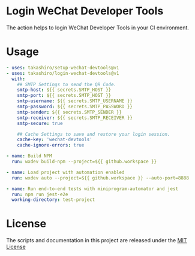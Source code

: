 # Login WeChat Developer Tools

The action helps to login WeChat Developer Tools in your CI environment.

# Usage

<!-- start usage -->
```yaml
- uses: takashiro/setup-wechat-devtools@v1
- uses: takashiro/login-wechat-devtools@v1
  with:
    ## SMTP Settings to send the QR Code.
    smtp-host: ${{ secrets.SMTP_HOST }}
    smtp-port: ${{ secrets.SMTP_HOST }}
    smtp-username: ${{ secrets.SMTP_USERNAME }}
    smtp-password: ${{ secrets.SMTP_PASSWORD }}
    smtp-sender: ${{ secrets.SMTP_SENDER }}
    smtp-receiver: ${{ secrets.SMTP_RECEIVER }}
    smtp-secure: true

    ## Cache Settings to save and restore your login session.
    cache-key: 'wechat-devtools'
    cache-ignore-errors: true

- name: Build NPM
  run: wxdev build-npm --project=${{ github.workspace }}

- name: Load project with automation enabled
  run: wxdev auto --project=${{ github.workspace }} --auto-port=8888

- name: Run end-to-end tests with miniprogram-automator and jest
  run: npm run jest-e2e
  working-directory: test-project
```
<!-- end usage -->

# License

The scripts and documentation in this project are released under the [MIT License](LICENSE)
